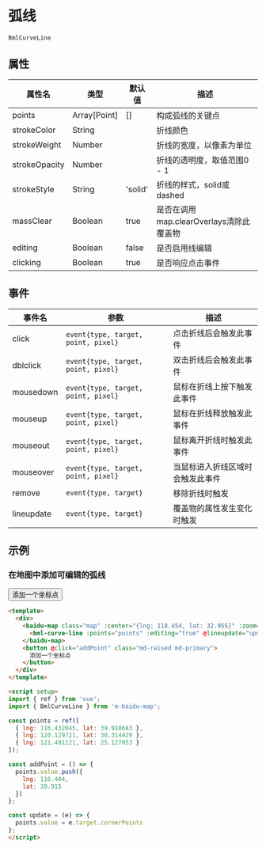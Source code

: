 # 弧线

`BmlCurveLine`

## 属性

|属性名|类型|默认值|描述|
|------|-----|-----|----|
|points|Array[Point]|[]|构成弧线的关键点|
|strokeColor|String||折线颜色|
|strokeWeight|Number||折线的宽度，以像素为单位|
|strokeOpacity|Number||折线的透明度，取值范围0 - 1|
|strokeStyle|String|'solid'|折线的样式，solid或dashed|
|massClear|Boolean|true|是否在调用map.clearOverlays清除此覆盖物|
|editing|Boolean|false|是否启用线编辑|
|clicking|Boolean|true|是否响应点击事件|

## 事件

|事件名|参数|描述|
|------|----|----|
|click|`event{type, target, point, pixel}`|点击折线后会触发此事件|
|dblclick|`event{type, target, point, pixel}`|双击折线后会触发此事件|
|mousedown|`event{type, target, point, pixel}`|鼠标在折线上按下触发此事件|
|mouseup|`event{type, target, point, pixel}`|鼠标在折线释放触发此事件|
|mouseout|`event{type, target, point, pixel}`|鼠标离开折线时触发此事件|
|mouseover|`event{type, target, point, pixel}`|当鼠标进入折线区域时会触发此事件|
|remove|`event{type, target}`|移除折线时触发|
|lineupdate|`event{type, target}`|覆盖物的属性发生变化时触发|

## 示例

### 在地图中添加可编辑的弧线

<div>
  <baidu-map class="map" :center="{lng: 118.454, lat: 32.955}" :zoom="5" :scroll-wheel-zoom="true">
    <component v-if="bmlCurveLine" :is="bmlCurveLine" :points="points" :editing="true" @lineupdate="update">
    </component>
  </baidu-map>
  <button @click="addPoint" class="md-raised md-primary">
    添加一个坐标点
  </button>
</div>

<script setup>
import { ref, onMounted } from 'vue';

const points = ref([
  { lng: 116.432045, lat: 39.910683 },
  { lng: 120.129721, lat: 30.314429 },
  { lng: 121.491121, lat: 25.127053 }
]);
const bmlCurveLine = ref(null);

onMounted(()=>{
  import('m-baidu-map/extra/CurveLine.vue').then(module=>{
    bmlCurveLine.value = module.default;
  });
});

const addPoint = () => {
  points.value.push({
    lng: 116.404,
    lat: 39.915
  })
};

const update = (e) => {
  points.value = e.target.cornerPoints
};
</script>

```html
<template>
  <div>
    <baidu-map class="map" :center="{lng: 118.454, lat: 32.955}" :zoom="5" :scroll-wheel-zoom="true">
      <bml-curve-line :points="points" :editing="true" @lineupdate="update"></bml-curve-line>
    </baidu-map>
    <button @click="addPoint" class="md-raised md-primary">
      添加一个坐标点
    </button>
  </div>
</template>

<script setup>
import { ref } from 'vue';
import { BmlCurveLine } from 'm-baidu-map';

const points = ref([
  { lng: 116.432045, lat: 39.910683 },
  { lng: 120.129721, lat: 30.314429 },
  { lng: 121.491121, lat: 25.127053 }
]);

const addPoint = () => {
  points.value.push({
    lng: 116.404,
    lat: 39.915
  })
};

const update = (e) => {
  points.value = e.target.cornerPoints
};
</script>
```